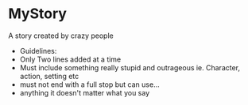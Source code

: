 # MyStory
A story created by crazy people
* Guidelines:
* Only Two lines added at a time
* Must include something really stupid and outrageous ie. Character, action, setting etc
* must not end with a full stop but can use...
* anything it doesn't matter what you say
